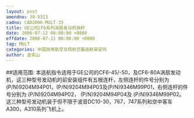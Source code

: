 ```yaml
---
layout: post
amendno: 39-5313
cadno: CAD2006-MULT-33
title: GE公司CF6系列涡扇发动机侧杆
date: 2006-07-12 00:00:00 +0800
effdate: 2006-07-21 00:00:00 +0800
tag: MULT
categories: 中国民用航空总局航空器适航审定司
author: 金奕山
---
```


##适用范围:
本适航指令适用于GE公司的CF6-45/-50，及CF6-80A涡扇发动机，这三种型号发动机的前安装组件有五根连杆，左侧连杆的件号分别为 (P/N)9204M94P01，(P/N)9204M94P03及(P/N)9346M99P01，右侧连杆的件号分别为 (P/N)9204M94P02， (P/N)9204M94P04及 (P/N)9346M99P02。
这三种型号发动机装于但不限于波音DC10-30，767，747系列和空中客车A300，A310系列飞机上。

